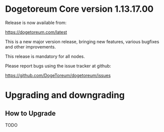 Dogetoreum Core version 1.13.17.00
==========================

Release is now available from:

<https://dogetoreum.com/latest>

This is a new major version release, bringing new features, various bugfixes
and other improvements.

This release is mandatory for all nodes.

Please report bugs using the issue tracker at github:

<https://github.com/DogeToreum/dogetoreum/issues>


Upgrading and downgrading
=========================

How to Upgrade
--------------
TODO